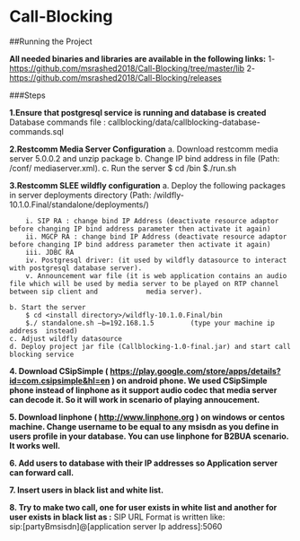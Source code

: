 # Call-Blocking


##Running the Project


**All needed binaries and libraries are available in the following links:**
	1- https://github.com/msrashed2018/Call-Blocking/tree/master/lib
	2- https://github.com/msrashed2018/Call-Blocking/releases

###Steps

**1.Ensure that postgresql service is running and database is created** 
	Database commands file : callblocking/data/callblocking-database-commands.sql

**2.Restcomm Media Server Configuration**
	a. Download restcomm media server 5.0.0.2 and unzip package
	b. Change IP bind address in file (Path: <install directory>/conf/ mediaserver.xml).
	c. Run the server 
		$ cd <install directory>/bin
		$./run.sh

**3.Restcomm SLEE wildfly configuration**
	a. Deploy the following packages in server deployments directory (Path: <install directory>/wildfly-10.1.0.Final/standalone/deployments/)

		i. SIP RA : change bind IP Address (deactivate resource adaptor before changing IP bind address parameter then activate it again)
		ii. MGCP RA : change bind IP Address (deactivate resource adaptor before changing IP bind address parameter then activate it again)
		iii. JDBC RA
		iv. Postgresql driver: (it used by wildfly datasource to interact with postgresql database server).
		v. Announcement war file (it is web application contains an audio file which will be used by media server to be played on RTP channel between sip client and 			media server).

	b. Start the server
		$ cd <install directory>/wildfly-10.1.0.Final/bin
		$./ standalone.sh –b=192.168.1.5 		 (type your machine ip address  instead)
	c. Adjust wildfly datasource 
	d. Deploy project jar file (Callblocking-1.0-final.jar) and start call blocking service 

**4. Download CSipSimple ( https://play.google.com/store/apps/details?id=com.csipsimple&hl=en ) on android phone. We used CSipSimple phone instead of linphone as it support audio codec that media server can decode it. So it will work in scenario of playing annoucement.**

**5. Download linphone ( http://www.linphone.org ) on windows or centos machine.  Change username to be equal to any msisdn as you define in users profile in your database. You can use linphone for B2BUA scenario. It works well.**

**6. Add users to database with their IP addresses so Application server can forward call.**

**7. Insert users in black list and white list.**

**8. Try to make two call, one for user exists in white list and another for user exists in black list as :**
		SIP URL Format is written like:    
 			sip:[partyBmsisdn]@[application server Ip address]:5060
	

 

